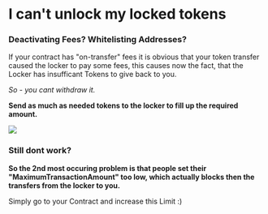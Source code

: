 # I can't unlock my locked tokens

### Deactivating Fees? Whitelisting Addresses?

If your contract has "on-transfer" fees it is obvious that your token transfer caused the locker to pay some fees, this causes now the fact, that the Locker has insufficant Tokens to give back to you.

_So - you cant withdraw it._

**Send as much as needed tokens to the locker to fill up the required amount.**

![](../.gitbook/assets/image-13-.png)

### Still dont work?

**So the 2nd most occuring problem is that people set their "MaximumTransactionAmount" too low, which actually blocks then the transfers from the locker to you.**

Simply go to your Contract and increase this Limit :\)

